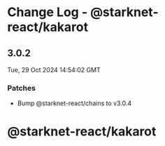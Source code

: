 # Change Log - @starknet-react/kakarot

<!-- This log was last generated on Tue, 29 Oct 2024 14:54:02 GMT and should not be manually modified. -->

<!-- Start content -->

## 3.0.2

Tue, 29 Oct 2024 14:54:02 GMT

### Patches

- Bump @starknet-react/chains to v3.0.4

# @starknet-react/kakarot
